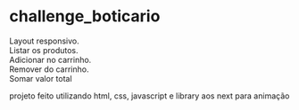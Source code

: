 # challenge_boticario

Layout responsivo.<br>
Listar os produtos.<br>
Adicionar no carrinho.<br>
Remover do carrinho.<br>
Somar valor total<br>

projeto feito utilizando html, css, javascript e library aos next para animação
